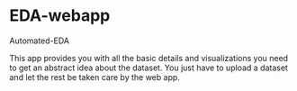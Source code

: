 # EDA-webapp
Automated-EDA

This app provides you with all the basic details and visualizations you need to get an abstract idea about the dataset.
You just have to upload a dataset and let the rest be taken care by the web app.

